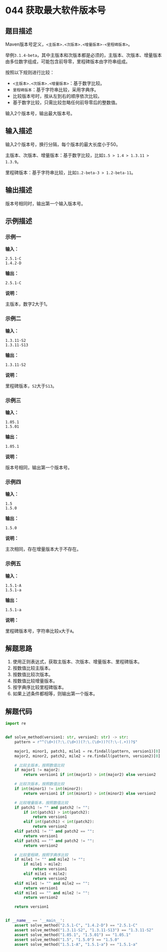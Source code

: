 # 044 获取最大软件版本号

## 题目描述

Maven版本号定义，`<主版本>.<次版本>.<增量版本>-<里程碑版本>`。

举例`3.1.4-beta`，其中主版本和次版本都是必须的，主版本、次版本、增量版本由多位数字组成，可能包含前导零，里程碑版本由字符串组成。

按照以下规则进行比较：
- `<主版本>.<次版本>.<增量版本>`：基于数字比较。
- `里程碑版本`：基于字符串比较，采用字典序。
- 比较版本号时，按从左到右的顺序依次比较。
- 基于数字比较，只需比较忽略任何前导零后的整数值。

输入2个版本号，输出最大版本号。

## 输入描述

输入2个版本号，换行分隔，每个版本的最大长度小于50。  

主版本、次版本、增量版本：基于数字比较，比如`1.5 > 1.4 > 1.3.11 > 1.3.9`。

里程碑版本：基于字符串比较，比如`1.2-beta-3 > 1.2-beta-11`。

## 输出描述

版本号相同时，输出第一个输入版本号。

## 示例描述

### 示例一

**输入：**
```text
2.5.1-C
1.4.2-D
```

**输出：**
```text
2.5.1-C
```

**说明：**  

主版本，数字2大于1。

### 示例二

**输入：**
```text
1.3.11-S2
1.3.11-S13
```

**输出：**
```text
1.3.11-S2
```

**说明：**  

里程碑版本，`S2`大于`S13`。

### 示例三
**输入：**
```text
1.05.1
1.5.01
```

**输出：**
```text
1.05.1
```

**说明：**  

版本号相同，输出第一个版本号。

### 示例四
**输入：**
```text
1.5
1.5.0
```

**输出：**
```text
1.5.0
```

**说明：**  

主次相同，存在增量版本大于不存在。

### 示例五

**输入：**
```text
1.5.1-A
1.5.1-a
```

**输出：**
```text
1.5.1-a
```

**说明：**  

里程碑版本号，字符串比较`a`大于`A`。

## 解题思路

1. 使用正则表达式，获取主版本、次版本、增量版本、里程碑版本。
2. 按数值比较主版本。
3. 按数值比较次版本。   
4. 按数值比较增量版本。   
5. 按字典序比较里程碑版本。   
6. 如果上述条件都相等，则输出第一个版本。

## 解题代码

```python
import re


def solve_method(version1: str, version2: str) -> str:
    pattern = r"^(\d+)(?:\.(\d+))(?:\.(\d+))?(?:\-(.+))?$"

    major1, minor1, patch1, mile1 = re.findall(pattern, version1)[0]
    major2, minor2, patch2, mile2 = re.findall(pattern, version2)[0]

    # 比较主版本，按照数值比较
    if major1 != major2:
        return version1 if int(major1) > int(major2) else version2

    # 比较次版本，按照数值比较
    if int(minor1) != int(minor2):
        return version1 if int(minor1) > int(minor2) else version2

    # 比较增量版本，按照数值比较
    if patch1 != "" and patch2 != "":
        if int(patch1) > int(patch2):
            return version1
        elif int(patch1) < int(patch2):
            return version2
    elif patch1 != "" and patch2 == "":
        return version1
    elif patch1 == "" and patch2 != "":
        return version2

    # 比较里程碑，按照字典序比较
    if mile1 != "" and mile2 != "":
        if mile1 > mile2:
            return version1
        elif mile1 < mile2:
            return version2
    elif mile1 != "" and mile2 == "":
        return version1
    elif mile1 == "" and mile2 != "":
        return version2

    return version1


if __name__ == '__main__':
    assert solve_method("2.5.1-C", "1.4.2-D") == "2.5.1-C"
    assert solve_method("1.3.11-S2", "1.3.11-S13") == "1.3.11-S2"
    assert solve_method("1.05.1", "1.5.01") == "1.05.1"
    assert solve_method("1.5", "1.5.0") == "1.5.0"
    assert solve_method("1.5.1-A", "1.5.1-a") == "1.5.1-a"
```